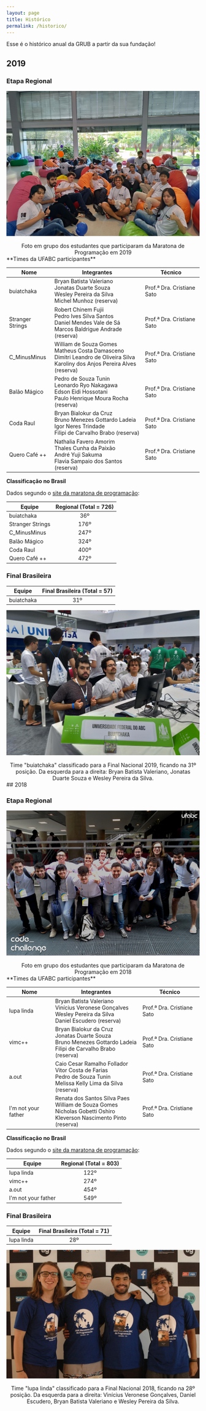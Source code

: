 ```yaml
---
layout: page
title: Histórico
permalink: /historico/
---
```


Esse é o histórico anual da GRUB a partir da sua fundação!

## 2019

### Etapa Regional

![Foto em grupo dos estudantes que participaram da Maratona de Programação em 2019](./img/regional/2019/participantes-regional-2019.jpg)

<center>Foto em grupo dos estudantes que participaram da Maratona de Programação em 2019</center>
**Times da UFABC participantes**

| Nome             | Integrantes                                                  | Técnico                    |
| ---------------- | ------------------------------------------------------------ | -------------------------- |
| buiatchaka       | Bryan Batista Valeriano <br/>Jonatas Duarte Souza<br/>Wesley Pereira da Silva<br/>Michel Munhoz (reserva) | Prof.ª Dra. Cristiane Sato |
| Stranger Strings | Robert Chinem Fujii <br/>Pedro Ives Silva Santos<br/>Daniel Mendes Vale de Sá<br/>Marcos Baldrigue Andrade (reserva) | Prof.ª Dra. Cristiane Sato |
| C_MinusMinus     | William de Souza Gomes <br/>Matheus Costa Damasceno<br/>Dimitri Leandro de Oliveira Silva<br/>Karoliny dos Anjos Pereira Alves (reserva) | Prof.ª Dra. Cristiane Sato |
| Balão Mágico     | Pedro de Souza Tunin<br/>Leonardo Ryo Nakagawa<br/>Edson Eidi Hossotani<br/>Paulo Henrique Moura Rocha (reserva) | Prof.ª Dra. Cristiane Sato |
| Coda Raul        | Bryan Bialokur da Cruz<br/>Bruno Menezes Gottardo Ladeia<br/>Igor Neres Trindade<br/>Filipi de Carvalho Brabo (reserva) | Prof.ª Dra. Cristiane Sato |
| Quero Café ++    | Nathalia Favero Amorim<br/>Thales Cunha da Paixão<br/>André Yuji Sakuma<br/>Flavia Sampaio dos Santos (reserva) | Prof.ª Dra. Cristiane Sato |

**Classificação no Brasil**

Dados segundo o [site da maratona de programação](http://maratona.ime.usp.br/primfase19/reports/ScoreBrasil.html):

| Equipe           | Regional (Total = 726) |
| ---------------- | :--------------------: |
| buiatchaka       |          36º           |
| Stranger Strings |          176º          |
| C_MinusMinus     |          247º          |
| Balão Mágico     |          324º          |
| Coda Raul        |          400º          |
| Quero Café ++    |          472º          |

### Final Brasileira

| Equipe     | Final Brasileira (Total = 57) |
| ---------- | :---------------------------: |
| buiatchaka |              31º              |

![Time "buiatchaka" classificado para a Final Nacional 2019, ficando na 31º posição](./img/nacional/2019/nacional6.jpg)

<center>Time "buiatchaka" classificado para a Final Nacional 2019, ficando na 31º posição. Da esquerda para a direita: Bryan Batista Valeriano, Jonatas Duarte Souza e Wesley Pereira da Silva.</center>
## 2018

### Etapa Regional

![Foto em grupo dos estudantes que participaram da Maratona de Programação em 2018](./img/regional/2018/times_regional_2018.jpg)

<center>Foto em grupo dos estudantes que participaram da Maratona de Programação em 2018</center>
**Times da UFABC participantes**

| Nome                | Integrantes                                                  | Técnico                    |
| ------------------- | ------------------------------------------------------------ | -------------------------- |
| lupa linda          | Bryan Batista Valeriano <br>Vinícius Veronese Gonçalves<br>Wesley Pereira da Silva<br>Daniel Escudero (reserva) | Prof.ª Dra. Cristiane Sato |
| vimc++              | Bryan Bialokur da Cruz<br>Jonatas Duarte Souza<br>Bruno Menezes Gottardo Ladeia<br>Filipi de Carvalho Brabo (reserva) | Prof.ª Dra. Cristiane Sato |
| a.out               | Caio Cesar Ramalho Follador <br>Vitor Costa de Farias <br>Pedro de Souza Tunin<br>Melissa Kelly Lima da Silva (reserva) | Prof.ª Dra. Cristiane Sato |
| I'm not your father | Renata dos Santos Silva Paes<br>William de Souza Gomes<br>Nicholas Gobetti Oshiro<br>Kleverson Nascimento Pinto (reserva) | Prof.ª Dra. Cristiane Sato |

**Classificação no Brasil**

Dados segundo o [site da maratona de programação](http://maratona.ime.usp.br/hist/2018/):

| Equipe              | Regional (Total = 803) |
| ------------------- | :--------------------: |
| lupa linda          |          122º          |
| vimc++              |          274º          |
| a.out               |          454º          |
| I'm not your father |          549º          |

### Final Brasileira

| Equipe     | Final Brasileira (Total = 71) |
| ---------- | :---------------------------: |
| lupa linda |              28º              |

![Time "lupa linda" classificado para a Final Nacional 2018](./img/nacional/2018/equipe_nacional_2018.jpg)

<center>Time "lupa linda" classificado para a Final Nacional 2018, ficando na 28º posição. Da esquerda para a direita: Vinícius Veronese Gonçalves, Daniel Escudero, Bryan Batista Valeriano e Wesley Pereira da Silva.</center>